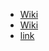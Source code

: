 - [Wiki](https://en.wikipedia.org/wiki/2011_England_riots)
- [Wiki](https://en.wikipedia.org/wiki/Shooting_of_Mark_Duggan)
- [link](https://eprints.lse.ac.uk/46297/1/Reading%20the%20riots(published).pdf)